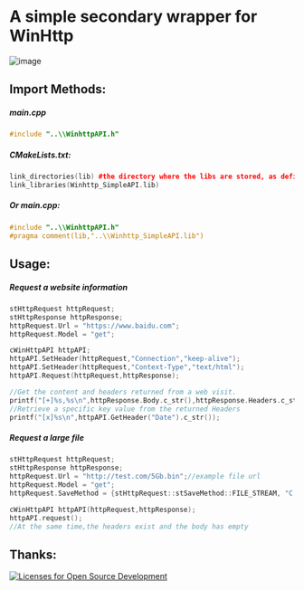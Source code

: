 # A simple secondary wrapper for WinHttp

![image](https://learn.microsoft.com/en-us/windows/win32/winhttp/images/art-winhttp3.png)
## Import Methods:
##### main.cpp
```c++
#include "..\\WinhttpAPI.h"
```
##### CMakeLists.txt:
```c++
link_directories(lib) #the directory where the libs are stored, as defined by you. like ..\\lib
link_libraries(Winhttp_SimpleAPI.lib)
```
##### Or main.cpp:
```c++
#include "..\\WinhttpAPI.h"
#pragma comment(lib,"..\\Winhttp_SimpleAPI.lib")
```
## Usage:
##### Request a website information
```c++
stHttpRequest httpRequest;
stHttpResponse httpResponse;
httpRequest.Url = "https://www.baidu.com";
httpRequest.Model = "get";

cWinHttpAPI httpAPI;
httpAPI.SetHeader(httpRequest,"Connection","keep-alive");
httpAPI.SetHeader(httpRequest,"Context-Type","text/html");
httpAPI.Request(httpRequest,httpResponse);

//Get the content and headers returned from a web visit.
printf("[+]%s,%s\n",httpResponse.Body.c_str(),httpResponse.Headers.c_str());
//Retrieve a specific key value from the returned Headers
printf("[x]%s\n",httpAPI.GetHeader("Date").c_str());
```
##### Request a large file
```c++
stHttpRequest httpRequest;
stHttpResponse httpResponse;
httpRequest.Url = "http://test.com/5Gb.bin";//example file url
httpRequest.Model = "get";
httpRequest.SaveMethod = {stHttpRequest::stSaveMethod::FILE_STREAM, "C:\\5.bin"};

cWinHttpAPI httpAPI(httpRequest,httpResponse);
httpAPI.request();
//At the same time,the headers exist and the body has empty
```

## Thanks:
[![Licenses for Open Source Development](https://img.shields.io/badge/JetBrains-Open%20Source%20License-white?logo=JetBrains&style=plastic)](https://www.jetbrains.com/community/opensource/#support)
